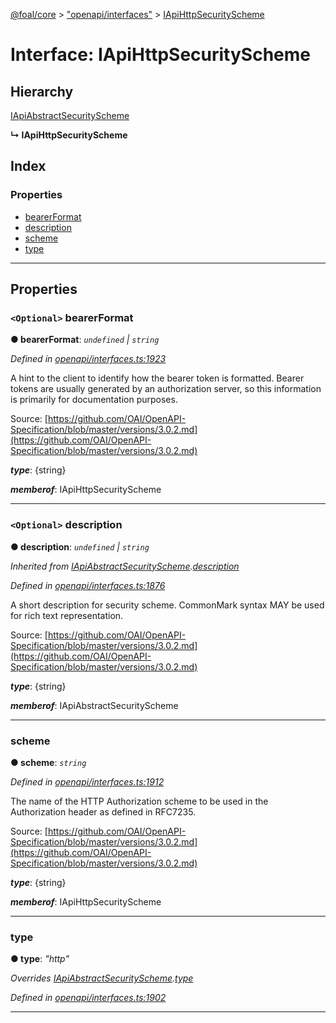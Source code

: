 [@foal/core](../README.md) > ["openapi/interfaces"](../modules/_openapi_interfaces_.md) > [IApiHttpSecurityScheme](../interfaces/_openapi_interfaces_.iapihttpsecurityscheme.md)

# Interface: IApiHttpSecurityScheme

## Hierarchy

 [IApiAbstractSecurityScheme](_openapi_interfaces_.iapiabstractsecurityscheme.md)

**↳ IApiHttpSecurityScheme**

## Index

### Properties

* [bearerFormat](_openapi_interfaces_.iapihttpsecurityscheme.md#bearerformat)
* [description](_openapi_interfaces_.iapihttpsecurityscheme.md#description)
* [scheme](_openapi_interfaces_.iapihttpsecurityscheme.md#scheme)
* [type](_openapi_interfaces_.iapihttpsecurityscheme.md#type)

---

## Properties

<a id="bearerformat"></a>

### `<Optional>` bearerFormat

**● bearerFormat**: *`undefined` \| `string`*

*Defined in [openapi/interfaces.ts:1923](https://github.com/FoalTS/foal/blob/70cc46bd/packages/core/src/openapi/interfaces.ts#L1923)*

A hint to the client to identify how the bearer token is formatted. Bearer tokens are usually generated by an authorization server, so this information is primarily for documentation purposes.

Source: [https://github.com/OAI/OpenAPI-Specification/blob/master/versions/3.0.2.md](https://github.com/OAI/OpenAPI-Specification/blob/master/versions/3.0.2.md)

*__type__*: {string}

*__memberof__*: IApiHttpSecurityScheme

___
<a id="description"></a>

### `<Optional>` description

**● description**: *`undefined` \| `string`*

*Inherited from [IApiAbstractSecurityScheme](_openapi_interfaces_.iapiabstractsecurityscheme.md).[description](_openapi_interfaces_.iapiabstractsecurityscheme.md#description)*

*Defined in [openapi/interfaces.ts:1876](https://github.com/FoalTS/foal/blob/70cc46bd/packages/core/src/openapi/interfaces.ts#L1876)*

A short description for security scheme. CommonMark syntax MAY be used for rich text representation.

Source: [https://github.com/OAI/OpenAPI-Specification/blob/master/versions/3.0.2.md](https://github.com/OAI/OpenAPI-Specification/blob/master/versions/3.0.2.md)

*__type__*: {string}

*__memberof__*: IApiAbstractSecurityScheme

___
<a id="scheme"></a>

###  scheme

**● scheme**: *`string`*

*Defined in [openapi/interfaces.ts:1912](https://github.com/FoalTS/foal/blob/70cc46bd/packages/core/src/openapi/interfaces.ts#L1912)*

The name of the HTTP Authorization scheme to be used in the Authorization header as defined in RFC7235.

Source: [https://github.com/OAI/OpenAPI-Specification/blob/master/versions/3.0.2.md](https://github.com/OAI/OpenAPI-Specification/blob/master/versions/3.0.2.md)

*__type__*: {string}

*__memberof__*: IApiHttpSecurityScheme

___
<a id="type"></a>

###  type

**● type**: *"http"*

*Overrides [IApiAbstractSecurityScheme](_openapi_interfaces_.iapiabstractsecurityscheme.md).[type](_openapi_interfaces_.iapiabstractsecurityscheme.md#type)*

*Defined in [openapi/interfaces.ts:1902](https://github.com/FoalTS/foal/blob/70cc46bd/packages/core/src/openapi/interfaces.ts#L1902)*

___

